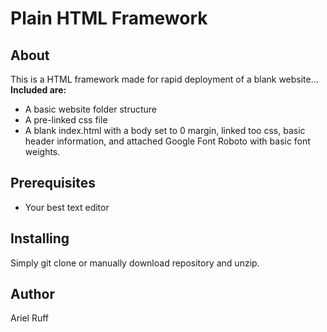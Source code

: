 # Plain HTML Framework

## About
This is a HTML framework made for rapid deployment of a blank website...<br>
**Included are:** 
* A basic website folder structure
* A pre-linked css file
* A blank index.html with a body set to 0 margin, linked too css, basic header information, and attached Google Font Roboto with basic font weights.

## Prerequisites
* Your best text editor

## Installing
Simply git clone or manually download repository and unzip.

## Author
Ariel Ruff